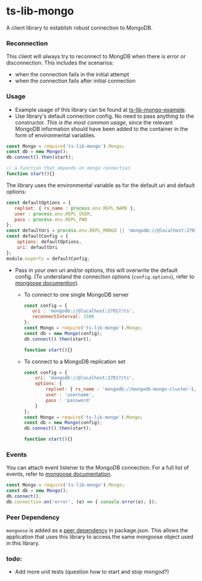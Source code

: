 # ts-lib-mongo

A client library to establish robust connection to MongoDB. 

### Reconnection 
This client will always try to reconnect to MongDB when there is error or disconnection. 
This includes the scenarios:
* when the connection fails in the initial attempt 
* when the connection fails after initial connection

### Usage
* Example usage of this library can be found at [ts-lib-mongo-example](https://github.com/tetrascience/ts-lib-mongo-example). 
* Use library's default connection config. No need to pass anything to the constructor. 
*This is the most common usage*, since the relevant MongoDB information should have been added to the container
in the form of environmental variables. 
```javascript
const Mongo = require('ts-lib-mongo').Mongo;
const db = new Mongo();
db.connect().then(start);

// a function that depends on mongo connection
function start(){}
```
The library uses the environmental variable as for the default uri and default options:
```javascript
const defaultOptions = {
   replset: { rs_name : process.env.REPL_NAME },
   user : process.env.REPL_USER,
   pass : process.env.REPL_PWD
};
const defaultUri = process.env.REPL_MONGO || 'mongodb://@localhost:27017/ts';
const defaultConfig = {
    options: defaultOptions,
    uri: defaultUri
};
module.exports = defaultConfig;
```

* Pass in your own uri and/or options, this will overwrite the default config. 
(To understand the connection options (`config.options`), refer to [mongoose documention](http://mongoosejs.com/docs/connections.html)).
 
  * To connect to one single MongoDB server
    ```javascript
    const config = {
       uri : 'mongodb://@localhost:27017/ts',
       reconnectInterval: 1500
    };
    const Mongo = require('ts-lib-mongo').Mongo;
    const db = new Mongo(config);
    db.connect().then(start);
    
    function start(){}
    ```

  * To connect to a MongoDB replication set 
    ```javascript
    const config = {
        uri: 'mongodb://@localhost:27017/ts',
        options: {
            replset: { rs_name : 'mongodb://mongodb-mongo-cluster-1,mongodb-mongo-cluster-2,mongodb-mongo-cluster-3:27017/ts' },
            user : 'username',
            pass : 'password'
        }
    };
    const Mongo = require('ts-lib-mongo').Mongo;
    const db = new Mongo(config);
    db.connect().then(start);
    
    function start(){}
    ```

### Events
You can attach event listener to the MongoDB connection. 
For a full list of events, refer to [mongoose documentation](http://mongoosejs.com/docs/api.html#connection_Connection). 
```javascript
const Mongo = require('ts-lib-mongo').Mongo;
const db = new Mongo();
db.connect();
db.connection.on('error', (e) => { console.error(e); });
```

### Peer Dependency
`mongoose` is added as a [peer dependency](https://nodejs.org/en/blog/npm/peer-dependencies/) in package.json. 
This allows the application that uses this library to access the same mongoose object used in this library. 

### todo: 
* Add more unit tests (question how to start and stop mongod?)
